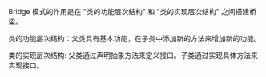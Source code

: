 Bridge 模式的作用是在 "类的功能层次结构" 和 "类的实现层次结构" 之间搭建桥梁。

类的功能层次结构：父类具有基本功能，在子类中添加新的方法来增加新的功能。

类的实现层次结构: 父类通过声明抽象方法来定义接口。子类通过实现具体方法来实现接口。
